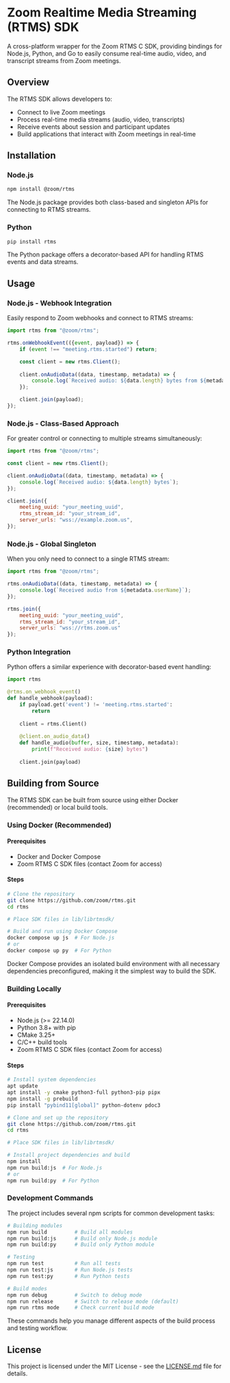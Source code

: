 # Zoom Realtime Media Streaming (RTMS) SDK

A cross-platform wrapper for the Zoom RTMS C SDK, providing bindings for Node.js, Python, and Go to easily consume real-time audio, video, and transcript streams from Zoom meetings.

## Overview

The RTMS SDK allows developers to:

- Connect to live Zoom meetings
- Process real-time media streams (audio, video, transcripts)
- Receive events about session and participant updates
- Build applications that interact with Zoom meetings in real-time


## Installation

### Node.js
```bash
npm install @zoom/rtms
```

The Node.js package provides both class-based and singleton APIs for connecting to RTMS streams.

### Python
```bash
pip install rtms
```

The Python package offers a decorator-based API for handling RTMS events and data streams.

## Usage

### Node.js - Webhook Integration

Easily respond to Zoom webhooks and connect to RTMS streams:

```javascript
import rtms from "@zoom/rtms";

rtms.onWebhookEvent(({event, payload}) => {
    if (event !== "meeting.rtms.started") return;

    const client = new rtms.Client();
    
    client.onAudioData((data, timestamp, metadata) => {
        console.log(`Received audio: ${data.length} bytes from ${metadata.userName}`);
    });

    client.join(payload);
});
```

### Node.js - Class-Based Approach

For greater control or connecting to multiple streams simultaneously:

```javascript
import rtms from "@zoom/rtms";

const client = new rtms.Client();

client.onAudioData((data, timestamp, metadata) => {
    console.log(`Received audio: ${data.length} bytes`);
});

client.join({
    meeting_uuid: "your_meeting_uuid",
    rtms_stream_id: "your_stream_id",
    server_urls: "wss://example.zoom.us",
});
```

### Node.js - Global Singleton

When you only need to connect to a single RTMS stream:

```javascript
import rtms from "@zoom/rtms";

rtms.onAudioData((data, timestamp, metadata) => {
    console.log(`Received audio from ${metadata.userName}`);
});

rtms.join({
    meeting_uuid: "your_meeting_uuid",
    rtms_stream_id: "your_stream_id",
    server_urls: "wss://rtms.zoom.us"
});
```

### Python Integration

Python offers a similar experience with decorator-based event handling:

```python
import rtms

@rtms.on_webhook_event()
def handle_webhook(payload):
    if payload.get('event') != 'meeting.rtms.started':
        return
    
    client = rtms.Client()
    
    @client.on_audio_data()
    def handle_audio(buffer, size, timestamp, metadata):
        print(f"Received audio: {size} bytes")
    
    client.join(payload)
```

## Building from Source

The RTMS SDK can be built from source using either Docker (recommended) or local build tools.

### Using Docker (Recommended)

#### Prerequisites
- Docker and Docker Compose
- Zoom RTMS C SDK files (contact Zoom for access)

#### Steps
```bash
# Clone the repository
git clone https://github.com/zoom/rtms.git
cd rtms

# Place SDK files in lib/librtmsdk/

# Build and run using Docker Compose
docker compose up js  # For Node.js
# or
docker compose up py  # For Python
```

Docker Compose provides an isolated build environment with all necessary dependencies preconfigured, making it the simplest way to build the SDK.

### Building Locally

#### Prerequisites
- Node.js (>= 22.14.0)
- Python 3.8+ with pip
- CMake 3.25+
- C/C++ build tools
- Zoom RTMS C SDK files (contact Zoom for access)

#### Steps
```bash
# Install system dependencies
apt update
apt install -y cmake python3-full python3-pip pipx
npm install -g prebuild
pip install "pybind11[global]" python-dotenv pdoc3

# Clone and set up the repository
git clone https://github.com/zoom/rtms.git
cd rtms

# Place SDK files in lib/librtmsdk/

# Install project dependencies and build
npm install
npm run build:js  # For Node.js
# or
npm run build:py  # For Python
```

### Development Commands

The project includes several npm scripts for common development tasks:

```bash
# Building modules
npm run build         # Build all modules
npm run build:js      # Build only Node.js module
npm run build:py      # Build only Python module

# Testing
npm run test          # Run all tests
npm run test:js       # Run Node.js tests
npm run test:py       # Run Python tests

# Build modes
npm run debug         # Switch to debug mode
npm run release       # Switch to release mode (default)
npm run rtms mode     # Check current build mode
```

These commands help you manage different aspects of the build process and testing workflow.

## License

This project is licensed under the MIT License - see the [LICENSE.md](LICENSE.md) file for details.